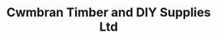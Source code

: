 ---
title: "Cwmbran Timber and DIY Supplies Ltd"
url: /cwmbran/cwmbran-timber-and-diy-supplies-ltd/
shop: Baustoffe
---